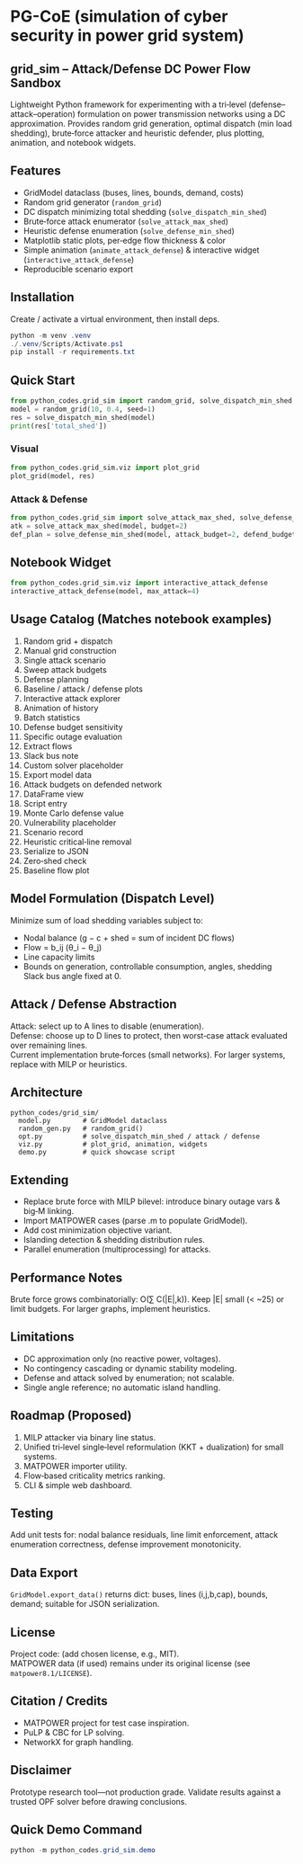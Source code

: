 # PG-CoE (simulation of cyber security in power grid system)

## grid_sim – Attack/Defense DC Power Flow Sandbox

Lightweight Python framework for experimenting with a tri‑level (defense–attack–operation) formulation on power transmission networks using a DC approximation. Provides random grid generation, optimal dispatch (min load shedding), brute‑force attacker and heuristic defender, plus plotting, animation, and notebook widgets.

## Features
- GridModel dataclass (buses, lines, bounds, demand, costs)
- Random grid generator (`random_grid`)
- DC dispatch minimizing total shedding (`solve_dispatch_min_shed`)
- Brute‑force attack enumerator (`solve_attack_max_shed`)
- Heuristic defense enumeration (`solve_defense_min_shed`)
- Matplotlib static plots, per‑edge flow thickness & color
- Simple animation (`animate_attack_defense`) & interactive widget (`interactive_attack_defense`)
- Reproducible scenario export

## Installation
Create / activate a virtual environment, then install deps.
```powershell
python -m venv .venv
./.venv/Scripts/Activate.ps1
pip install -r requirements.txt
```

## Quick Start
```python
from python_codes.grid_sim import random_grid, solve_dispatch_min_shed
model = random_grid(10, 0.4, seed=1)
res = solve_dispatch_min_shed(model)
print(res['total_shed'])
```

### Visual
```python
from python_codes.grid_sim.viz import plot_grid
plot_grid(model, res)
```

### Attack & Defense
```python
from python_codes.grid_sim import solve_attack_max_shed, solve_defense_min_shed
atk = solve_attack_max_shed(model, budget=2)
def_plan = solve_defense_min_shed(model, attack_budget=2, defend_budget=2)
```

## Notebook Widget
```python
from python_codes.grid_sim.viz import interactive_attack_defense
interactive_attack_defense(model, max_attack=4)
```

## Usage Catalog (Matches notebook examples)
1. Random grid + dispatch  
2. Manual grid construction  
3. Single attack scenario  
4. Sweep attack budgets  
5. Defense planning  
6. Baseline / attack / defense plots  
7. Interactive attack explorer  
8. Animation of history  
9. Batch statistics  
10. Defense budget sensitivity  
11. Specific outage evaluation  
12. Extract flows  
13. Slack bus note  
14. Custom solver placeholder  
15. Export model data  
16. Attack budgets on defended network  
17. DataFrame view  
18. Script entry  
19. Monte Carlo defense value  
20. Vulnerability placeholder  
21. Scenario record  
22. Heuristic critical‑line removal  
23. Serialize to JSON  
24. Zero‑shed check  
25. Baseline flow plot  

## Model Formulation (Dispatch Level)
Minimize sum of load shedding variables subject to:  
- Nodal balance (g − c + shed = sum of incident DC flows)  
- Flow = b_ij (θ_i − θ_j)  
- Line capacity limits  
- Bounds on generation, controllable consumption, angles, shedding  
Slack bus angle fixed at 0.

## Attack / Defense Abstraction
Attack: select up to A lines to disable (enumeration).  
Defense: choose up to D lines to protect, then worst‑case attack evaluated over remaining lines.  
Current implementation brute‑forces (small networks). For larger systems, replace with MILP or heuristics.

## Architecture
```
python_codes/grid_sim/
  model.py        # GridModel dataclass
  random_gen.py   # random_grid()
  opt.py          # solve_dispatch_min_shed / attack / defense
  viz.py          # plot_grid, animation, widgets
  demo.py         # quick showcase script
```

## Extending
- Replace brute force with MILP bilevel: introduce binary outage vars & big‑M linking.
- Import MATPOWER cases (parse .m to populate GridModel).
- Add cost minimization objective variant.
- Islanding detection & shedding distribution rules.
- Parallel enumeration (multiprocessing) for attacks.

## Performance Notes
Brute force grows combinatorially: O(∑ C(|E|,k)). Keep |E| small (< ~25) or limit budgets. For larger graphs, implement heuristics.

## Limitations
- DC approximation only (no reactive power, voltages).
- No contingency cascading or dynamic stability modeling.
- Defense and attack solved by enumeration; not scalable.
- Single angle reference; no automatic island handling.

## Roadmap (Proposed)
1. MILP attacker via binary line status.
2. Unified tri‑level single‑level reformulation (KKT + dualization) for small systems.
3. MATPOWER importer utility.
4. Flow‑based criticality metrics ranking.
5. CLI & simple web dashboard.

## Testing
Add unit tests for: nodal balance residuals, line limit enforcement, attack enumeration correctness, defense improvement monotonicity.

## Data Export
`GridModel.export_data()` returns dict: buses, lines (i,j,b,cap), bounds, demand; suitable for JSON serialization.

## License
Project code: (add chosen license, e.g., MIT).  
MATPOWER data (if used) remains under its original license (see `matpower8.1/LICENSE`).

## Citation / Credits
- MATPOWER project for test case inspiration.  
- PuLP & CBC for LP solving.  
- NetworkX for graph handling.

## Disclaimer
Prototype research tool—not production grade. Validate results against a trusted OPF solver before drawing conclusions.

## Quick Demo Command
```powershell
python -m python_codes.grid_sim.demo
```

